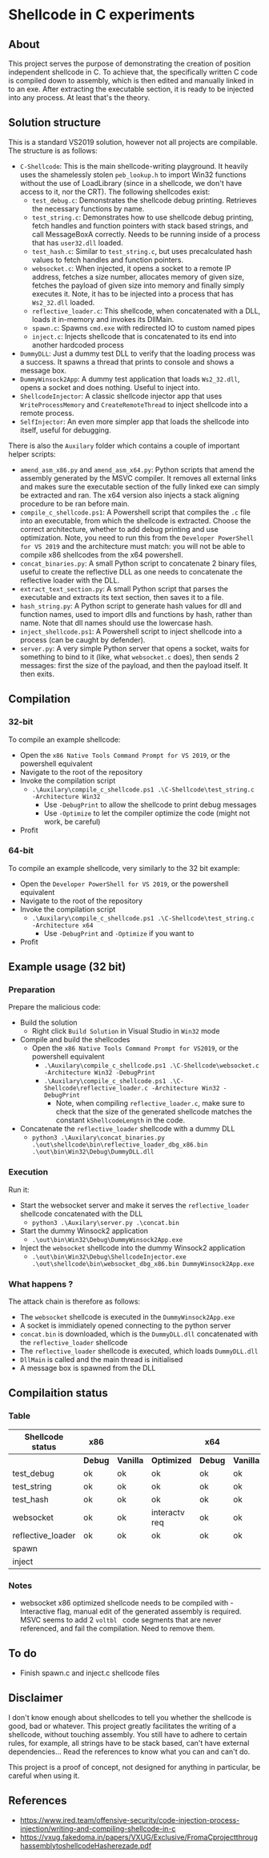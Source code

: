 # Shellcode in C experiments

## About

This project serves the purpose of demonstrating the creation of position independent shellcode in C. To achieve that, the specifically written C code is compiled down to assembly, which is then edited and manually linked in to an exe. After extracting the executable section, it is ready to be injected into any process. At least that's the theory.

## Solution structure

This is a standard VS2019 solution, however not all projects are compilable. The structure is as follows:
- `C-Shellcode`: This is the main shellcode-writing playground. It heavily uses the shamelessly stolen `peb_lookup.h` to import Win32 functions without the use of LoadLibrary (since in a shellcode, we don't have access to it, nor the CRT). The following shellcodes exist:
    - `test_debug.c`: Demonstrates the shellcode debug printing. Retrieves the necessary functions by name.
    - `test_string.c`: Demonstrates how to use shellcode debug printing, fetch handles and function pointers with stack based strings, and call MessageBoxA correctly. Needs to be running inside of a process that has `user32.dll` loaded.
    - `test_hash.c`: Similar to `test_string.c`, but uses precalculated hash values to fetch handles and function pointers.
    - `websocket.c`: When injected, it opens a socket to a remote IP address, fetches a size number, allocates memory of given size, fetches the payload of given size into memory and finally simply executes it. Note, it has to be injected into a process that has `Ws2_32.dll` loaded.
    - `reflective_loader.c`: This shellcode, when concatenated with a DLL, loads it in-memory and invokes its DllMain.
    - `spawn.c`: Spawns `cmd.exe` with redirected IO to custom named pipes
    - `inject.c`: Injects shellcode that is concatenated to its end into another hardcoded process
- `DummyDLL`: Just a dummy test DLL to verify that the loading process was a success. It spawns a thread that prints to console and shows a message box.
- `DummyWinsock2App`: A dummy test application that loads `Ws2_32.dll`, opens a socket and does nothing. Useful to inject into.
- `ShellcodeInjector`: A classic shellcode injector app that uses `WriteProcessMemory` and `CreateRemoteThread` to inject shellcode into a remote process.
- `SelfInjector`: An even more simpler app that loads the shellcode into itself, useful for debugging.

There is also the `Auxilary` folder which contains a couple of important helper scripts:
- `amend_asm_x86.py` and `amend_asm_x64.py`: Python scripts that amend the  assembly generated by the MSVC compiler. It removes all external links and makes sure the executable section of the fully linked exe can simply be extracted and ran. The x64 version also injects a stack aligning procedure to be ran before main.
- `compile_c_shellcode.ps1`: A Powershell script that compiles the `.c` file into an executable, from which the shellcode is extracted. Choose the correct architecture, whether to add debug printing and use optimization. Note, you need to run this from the `Developer PowerShell for VS 2019` and the architecture must match: you will not be able to compile x86 shellcodes from the x64 powershell.
- `concat_binaries.py`: A small Python script to concatenate 2 binary files, useful to create the reflective DLL as one needs to concatenate the reflective loader with the DLL.
- `extract_text_section.py`: A small Python script that parses the executable and extracts its text section, then saves it to a file.
- `hash_string.py`: A Python script to generate hash values for dll and function names, used to import dlls and functions by hash, rather than name. Note that dll names should use the lowercase hash.
- `inject_shellcode.ps1`: A Powershell script to inject shellcode into a process (can be caught by defender).
- `server.py`: A very simple Python server that opens a socket, waits for something to bind to it (like, what `websocket.c` does), then sends 2 messages: first the size of the payload, and then the payload itself. It then exits.

## Compilation

### 32-bit

To compile an example shellcode:
- Open the `x86 Native Tools Command Prompt for VS 2019`, or the powershell equivalent
- Navigate to the root of the repository
- Invoke the compilation script
    - `.\Auxilary\compile_c_shellcode.ps1 .\C-Shellcode\test_string.c -Architecture Win32`
        - Use `-DebugPrint` to allow the shellcode to print debug messages
        - Use `-Optimize` to let the compiler optimize the code (might not work, be careful)
- Profit

### 64-bit

To compile an example shellcode, very similarly to the 32 bit example:
- Open the `Developer PowerShell for VS 2019`, or the powershell equivalent
- Navigate to the root of the repository
- Invoke the compilation script
    - `.\Auxilary\compile_c_shellcode.ps1 .\C-Shellcode\test_string.c -Architecture x64`
        - Use `-DebugPrint` and `-Optimize` if you want to
- Profit

## Example usage (32 bit)

### Preparation

Prepare the malicious code:
- Build the solution
    - Right click `Build Solution` in Visual Studio in `Win32` mode
- Compile and build the shellcodes
    - Open the `x86 Native Tools Command Prompt for VS2019`, or the powershell equivalent
        - `.\Auxilary\compile_c_shellcode.ps1 .\C-Shellcode\websocket.c -Architecture Win32 -DebugPrint`
        - `.\Auxilary\compile_c_shellcode.ps1 .\C-Shellcode\reflective_loader.c -Architecture Win32 -DebugPrint`
            - Note, when compiling `reflective_loader.c`, make sure to check that the size of the generated shellcode matches the constant `kShellcodeLength` in the code.
- Concatenate the `reflective_loader` shellcode with a dummy DLL
    - `python3 .\Auxilary\concat_binaries.py .\out\shellcode\bin\reflective_loader_dbg_x86.bin .\out\bin\Win32\Debug\DummyDLL.dll`

### Execution

Run it:
- Start the websocket server and make it serves the `reflective_loader` shellcode concatenated with the DLL
    - `python3 .\Auxilary\server.py .\concat.bin`
- Start the dummy Winsock2 application
    - `.\out\bin\Win32\Debug\DummyWinsock2App.exe`
- Inject the `websocket` shellcode into the dummy Winsock2 application
    - `.\out\bin\Win32\Debug\ShellcodeInjector.exe .\out\shellcode\bin\websocket_dbg_x86.bin DummyWinsock2App.exe`

### What happens ?

The attack chain is therefore as follows:
- The `websocket` shellcode is executed in the `DummyWinsock2App.exe`
- A socket is immidiately opened connecting to the python server
- `concat.bin` is downloaded, which is the `DummyDLL.dll` concatenated with the `reflective_loader` shellcode
- The `reflective_loader` shellcode is executed, which loads `DummyDLL.dll`
- `DllMain` is called and the main thread is initialised
- A message box is spawned from the DLL

## Compilaition status

### Table

| Shellcode status  | **x86**   |             |               | **x64**   |             |               |
|-------------------|-----------|-------------|---------------|-----------|-------------|---------------|
|                   | **Debug** | **Vanilla** | **Optimized** | **Debug** | **Vanilla** | **Optimized** |
| test_debug        | ok        | ok          | ok            | ok        | ok          | ok            |
| test_string       | ok        | ok          | ok            | ok        | ok          | ok            |
| test_hash         | ok        | ok          | ok            | ok        | ok          | ok            |
| websocket         | ok        | ok          | interactv req | ok        | ok          | ok            |
| reflective_loader | ok        | ok          | ok            | ok        | ok          | ok            |
| spawn             |           |             |               |           |             |               |
| inject            |           |             |               |           |             |               |

### Notes

- websocket x86 optimized shellcode needs to be compiled with -Interactive flag, manual edit of the generated assembly is required. MSVC seems to add 2 `voltbl ` code segments that are never referenced, and fail the compilation. Need to remove them.

## To do

- Finish spawn.c and inject.c shellcode files

## Disclaimer

I don't know enough about shellcodes to tell you whether the shellcode is good, bad or whatever. This project greatly facilitates the writing of a shellcode, without touching assembly. You still have to adhere to certain rules, for example, all strings have to be stack based, can't have external dependencies... Read the references to know what you can and can't do.

This project is a proof of concept, not designed for anything in particular, be careful when using it.

## References

- https://www.ired.team/offensive-security/code-injection-process-injection/writing-and-compiling-shellcode-in-c
- https://vxug.fakedoma.in/papers/VXUG/Exclusive/FromaCprojectthroughassemblytoshellcodeHasherezade.pdf